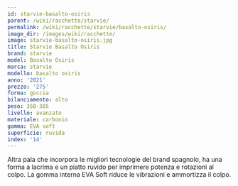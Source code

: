 ```yaml
---
id: starvie-basalto-osiris
parent: /wiki/racchette/starvie/
permalink: /wiki/racchette/starvie/basalto-osiris/
image_dir: /images/wiki/racchette/
image: starvie-basalto-osiris.jpg
title: Starvie Basalto Osiris
brand: starvie
model: Basalto Osiris
marca: starvie
modello: basalto osiris
anno: '2021'
prezzo: '275'
forma: goccia
bilanciamento: alto
peso: 350-385
livello: avanzato
materiale: carbonio
gomma: EVA soft
superficie: ruvida
index: '14'
---
```

Altra pala che incorpora le migliori tecnologie del brand spagnolo, ha una forma a lacrima e un piatto ruvido per imprimere potenza e rotazioni al colpo. La gomma interna EVA Soft riduce le vibrazioni e ammortizza il colpo.